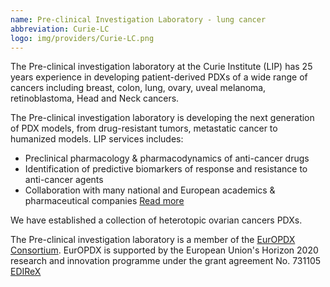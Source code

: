```yaml
---
name: Pre-clinical Investigation Laboratory - lung cancer
abbreviation: Curie-LC
logo: img/providers/Curie-LC.png
---
```


The Pre-clinical investigation laboratory at the Curie Institute (LIP) has 25 years experience in developing patient-derived PDXs of a wide range of cancers including breast, colon, lung, ovary, uveal melanoma, retinoblastoma, Head and Neck cancers.

The Pre-clinical investigation laboratory is developing the next generation of PDX models, from drug-resistant tumors, metastatic cancer to humanized models. LIP services includes:

- Preclinical pharmacology & pharmacodynamics of anti-cancer drugs
- Identification of predictive biomarkers of response and resistance to anti-cancer agents
- Collaboration with many national and European academics & pharmaceutical companies [Read more](https://science.institut-curie.org/platforms/pre-clinical-investigation-laboratory-lip/)

We have established a collection of heterotopic ovarian cancers PDXs.

The Pre-clinical investigation laboratory is a member of the [EurOPDX Consortium](http://www.europdx.eu). EurOPDX is supported by the European Union's Horizon 2020 research and innovation programme under the grant agreement No. 731105 [EDIReX](https://cordis.europa.eu/project/rcn/212589_en.html)
